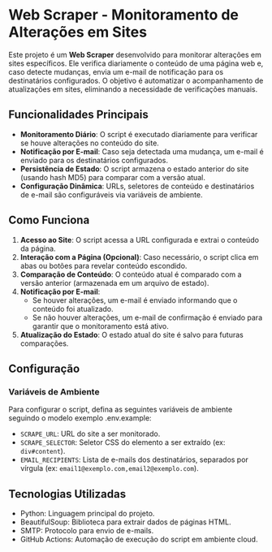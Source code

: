 # Web Scraper - Monitoramento de Alterações em Sites

Este projeto é um **Web Scraper** desenvolvido para monitorar alterações em sites específicos. Ele verifica diariamente o conteúdo de uma página web e, caso detecte mudanças, envia um e-mail de notificação para os destinatários configurados. O objetivo é automatizar o acompanhamento de atualizações em sites, eliminando a necessidade de verificações manuais.


## Funcionalidades Principais

- **Monitoramento Diário**: O script é executado diariamente para verificar se houve alterações no conteúdo do site.
- **Notificação por E-mail**: Caso seja detectada uma mudança, um e-mail é enviado para os destinatários configurados.
- **Persistência de Estado**: O script armazena o estado anterior do site (usando hash MD5) para comparar com a versão atual.
- **Configuração Dinâmica**: URLs, seletores de conteúdo e destinatários de e-mail são configuráveis via variáveis de ambiente.


## Como Funciona

1. **Acesso ao Site**: O script acessa a URL configurada e extrai o conteúdo da página.
2. **Interação com a Página (Opcional)**: Caso necessário, o script clica em abas ou botões para revelar conteúdo escondido.
3. **Comparação de Conteúdo**: O conteúdo atual é comparado com a versão anterior (armazenada em um arquivo de estado).
4. **Notificação por E-mail**:
   - Se houver alterações, um e-mail é enviado informando que o conteúdo foi atualizado.
   - Se não houver alterações, um e-mail de confirmação é enviado para garantir que o monitoramento está ativo.
5. **Atualização do Estado**: O estado atual do site é salvo para futuras comparações.


## Configuração

### Variáveis de Ambiente

Para configurar o script, defina as seguintes variáveis de ambiente seguindo o modelo exemplo .env.example:

- `SCRAPE_URL`: URL do site a ser monitorado.
- `SCRAPE_SELECTOR`: Seletor CSS do elemento a ser extraído (ex: `div#content`).
- `EMAIL_RECIPIENTS`: Lista de e-mails dos destinatários, separados por vírgula (ex: `email1@exemplo.com,email2@exemplo.com`).

## Tecnologias Utilizadas
- Python: Linguagem principal do projeto.
- BeautifulSoup: Biblioteca para extrair dados de páginas HTML.
- SMTP: Protocolo para envio de e-mails.
- GitHub Actions: Automação de execução do script em ambiente cloud.